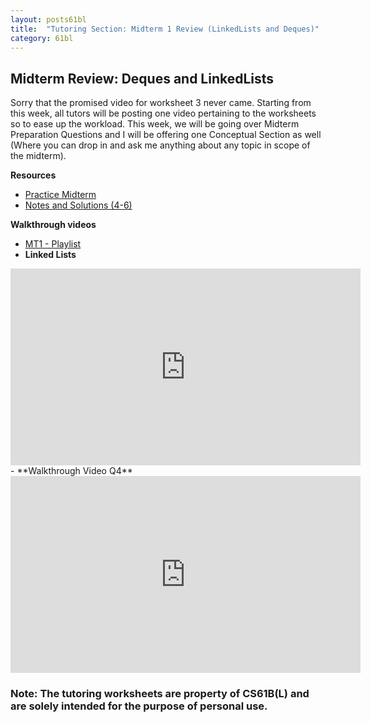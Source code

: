 ```yaml
---
layout: posts61bl
title:  "Tutoring Section: Midterm 1 Review (LinkedLists and Deques)"
category: 61bl
---
```


## Midterm Review: Deques and LinkedLists

Sorry that the promised video for worksheet 3 never came. Starting from this week, all tutors will be posting one video pertaining to the worksheets so to ease up the workload. This week, we will be going over Midterm Preparation Questions and I will be offering one Conceptual Section as well (Where you can drop in and ask me anything about any topic in scope of the midterm).

**Resources**
- [Practice Midterm](/assets/docs/WorksheetMT1.pdf)
- [Notes and Solutions (4-6)](/assets/docs/WorksheetMT1Notes.pdf)

**Walkthrough videos**
- [MT1 - Playlist](https://www.youtube.com/playlist?list=PLGA1JxXs7-xbf18AMfHakcL8TDC-NOZmg)
- **Linked Lists**
<iframe width="560" height="315" src="https://www.youtube.com/embed/ZmLwI4qJRWs" frameborder="0" allow="accelerometer; autoplay; encrypted-media; gyroscope; picture-in-picture" allowfullscreen></iframe>
- **Walkthrough Video Q4**
<iframe width="560" height="315" src="https://www.youtube.com/embed/1ymmgyFWuek" frameborder="0" allow="accelerometer; autoplay; encrypted-media; gyroscope; picture-in-picture" allowfullscreen></iframe>

### Note: The tutoring worksheets are property of CS61B(L) and are solely intended for the purpose of personal use.

